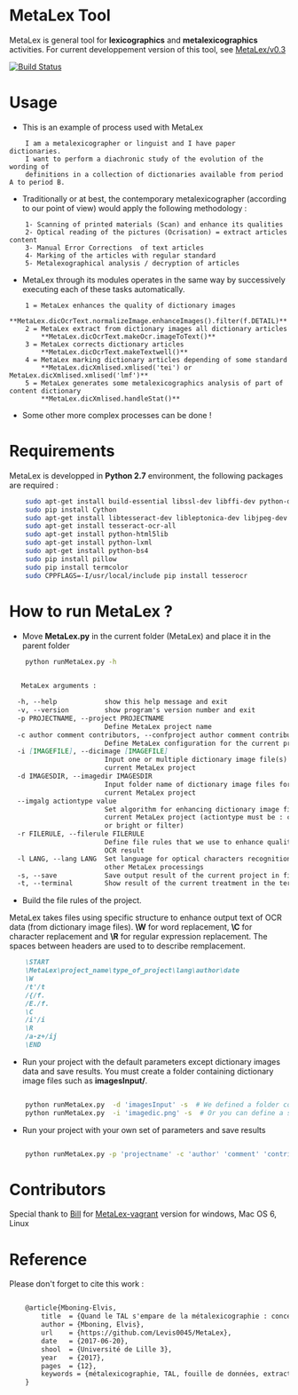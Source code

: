# MetaLex Tool
MetaLex is general tool for **lexicographics** and **metalexicographics** activities.
For current developpement version of this tool, see [MetaLex/v0.3](https://github.com/Levis0045/MetaLex/tree/v0.3)

[![Build Status](https://travis-ci.org/claroline/Distribution.svg?branch=master)](mteprojet.fr/MetaLex)

# Usage


- This is an example of process used with MetaLex 

```
    I am a metalexicographer or linguist and I have paper dictionaries. 
    I want to perform a diachronic study of the evolution of the wording of 
    definitions in a collection of dictionaries available from period A to period B.
```

- Traditionally or at best, the contemporary metalexicographer (according to our point of view)
  would apply the following methodology :
  
```
    1- Scanning of printed materials (Scan) and enhance its qualities
    2- Optical reading of the pictures (Ocrisation) = extract articles content 
    3- Manual Error Corrections  of text articles                   
    4- Marking of the articles with regular standard                 
    5- Metalexographical analysis / decryption of articles 
```

- MetaLex through its modules operates in the same way by successively executing 
  each of these tasks automatically.
  
```
    1 = MetaLex enhances the quality of dictionary images 
        **MetaLex.dicOcrText.normalizeImage.enhanceImages().filter(f.DETAIL)**
    2 = MetaLex extract from dictionary images all dictionary articles 
        **MetaLex.dicOcrText.makeOcr.imageToText()**
    3 = MetaLex corrects dictionary articles 
        **MetaLex.dicOcrText.makeTextwell()**
    4 = MetaLex marking dictionary articles depending of some standard 
        **MetaLex.dicXmlised.xmlised('tei') or MetaLex.dicXmlised.xmlised('lmf')**
    5 = MetaLex generates some metalexicographics analysis of part of content dictionary 
        **MetaLex.dicXmlised.handleStat()**
```

- Some other more complex processes can be done !


# Requirements

MetaLex is developped in **Python 2.7** environment, the following packages are required :

```sh
    sudo apt-get install build-essential libssl-dev libffi-dev python-dev
    sudo pip install Cython
    sudo apt-get install libtesseract-dev libleptonica-dev libjpeg-dev zlib1g-dev libpng-dev
    sudo apt-get install tesseract-ocr-all
    sudo apt-get install python-html5lib
    sudo apt-get install python-lxml
    sudo apt-get install python-bs4
    sudo pip install pillow
    sudo pip install termcolor
    sudo CPPFLAGS=-I/usr/local/include pip install tesserocr
```

# How to run MetaLex ?

- Move **MetaLex.py** in the current folder (MetaLex) and place it in the parent folder


```sh
    python runMetaLex.py -h
    
```

```md
   MetaLex arguments :

  -h, --help            show this help message and exit
  -v, --version         show program's version number and exit
  -p PROJECTNAME, --project PROJECTNAME
                        Define MetaLex project name
  -c author comment contributors, --confproject author comment contributors
                        Define MetaLex configuration for the current project
  -i [IMAGEFILE], --dicimage [IMAGEFILE]
                        Input one or multiple dictionary image file(s) for
                        current MetaLex project
  -d IMAGESDIR, --imagedir IMAGESDIR
                        Input folder name of dictionary image files for
                        current MetaLex project
  --imgalg actiontype value
                        Set algorithm for enhancing dictionary image files for
                        current MetaLex project (actiontype must be : contrast
                        or bright or filter)
  -r FILERULE, --filerule FILERULE
                        Define file rules that we use to enhance quality of
                        OCR result
  -l LANG, --lang LANG  Set language for optical characters recognition and
                        other MetaLex processings
  -s, --save            Save output result of the current project in files
  -t, --terminal        Show result of the current treatment in the terminal


```


- Build the file rules of the project.

MetaLex takes files using specific structure to enhance output text of OCR data (from dictionary image files). **\W** for word replacement, **\C** for character replacement and **\R**  for regular expression replacement. The spaces between headers are used to to describe remplacement.

```md
    \START
    \MetaLex\project_name\type_of_project\lang\author\date
    \W
    /t'/t
    /{/f.
    /E./f.
    \C
    /i'/i
    \R
    /a-z+/ij
    \END
```


- Run your project with the default parameters except dictionary images data and save results. You must create a folder containing dictionary image files such as **imagesInput/**.


```sh

    python runMetaLex.py  -d 'imagesInput' -s  # We defined a folder containing dictionary images for current process
    python runMetaLex.py  -i 'imagedic.png' -s  # Or you can define a single dictionary image file

```


- Run your project with your own set of parameters and save results


```sh

    python runMetaLex.py -p 'projectname' -c 'author' 'comment' 'contributors' -d 'imagesInput' -r 'file_Rule.dic' -l fra -s

```


# Contributors

Special thank to [Bill](https://github.com/billmetangmo) for [MetaLex-vagrant](https://github.com/Levis0045/MetaLex-vagrant) version for windows, Mac OS 6, Linux


# Reference

Please don't forget to cite this work :

```latex

    @article{Mboning-Elvis,
        title  = {Quand le TAL s'empare de la métalexicographie : conception d'un outil pour le métalexicographe},
        author = {Mboning, Elvis},
        url    = {https://github.com/Levis0045/MetaLex},
        date   = {2017-06-20},
        shool  = {Université de Lille 3},
        year   = {2017},
        pages  = {12},
        keywords = {métalexicographie, TAL, fouille de données, extraction d'information, lecture optique, lexicographie, Xmlisation, DTD}
    }

```

